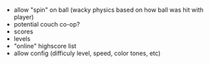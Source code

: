 * allow "spin" on ball (wacky physics based on how ball was hit with player)
* potential couch co-op?
* scores
* levels
* "online" highscore list
* allow config (difficuly level, speed, color tones, etc)